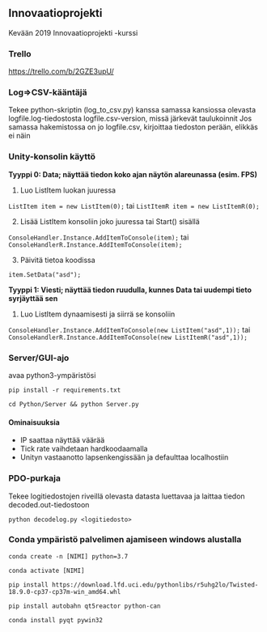 ## Innovaatioprojekti
Kevään 2019 Innovaatioprojekti -kurssi


### Trello  
https://trello.com/b/2GZE3upU/

### Log=>CSV-kääntäjä

Tekee python-skriptin (log_to_csv.py) kanssa samassa kansiossa olevasta logfile.log-tiedostosta logfile.csv-version, missä järkevät taulukoinnit
Jos samassa hakemistossa on jo logfile.csv, kirjoittaa tiedoston perään, elikkäs ei näin

### Unity-konsolin käyttö

**Tyyppi 0: Data; näyttää tiedon koko ajan näytön alareunassa (esim. FPS)**

1. Luo ListItem luokan juuressa

`ListItem item = new ListItem(0);`
tai
`ListItemR item = new ListItemR(0);`

2. Lisää ListItem konsoliin joko juuressa tai Start() sisällä

`ConsoleHandler.Instance.AddItemToConsole(item);`
tai
`ConsoleHandlerR.Instance.AddItemToConsole(item);`

3. Päivitä tietoa koodissa

`item.SetData("asd");`

**Tyyppi 1: Viesti; näyttää tiedon ruudulla, kunnes Data tai uudempi tieto syrjäyttää sen**

1. Luo ListItem dynaamisesti ja siirrä se konsoliin

`ConsoleHandler.Instance.AddItemToConsole(new ListItem("asd",1));`
tai
`ConsoleHandlerR.Instance.AddItemToConsole(new ListItemR("asd",1));`

### Server/GUI-ajo

avaa python3-ympäristösi

`pip install -r requirements.txt`

`cd Python/Server && python Server.py`

#### Ominaisuuksia
* IP saattaa näyttää väärää
* Tick rate vaihdetaan hardkoodaamalla
* Unityn vastaanotto lapsenkengissään ja defaulttaa localhostiin

### PDO-purkaja

Tekee logitiedostojen riveillä olevasta datasta luettavaa ja laittaa tiedon decoded.out-tiedostoon

`python decodelog.py <logitiedosto>`

### Conda ympäristö palvelimen ajamiseen windows alustalla

`conda create -n [NIMI] python=3.7`

`conda activate [NIMI]`

`pip install https://download.lfd.uci.edu/pythonlibs/r5uhg2lo/Twisted-18.9.0-cp37-cp37m-win_amd64.whl`

`pip install autobahn qt5reactor python-can`

`conda install pyqt pywin32`
